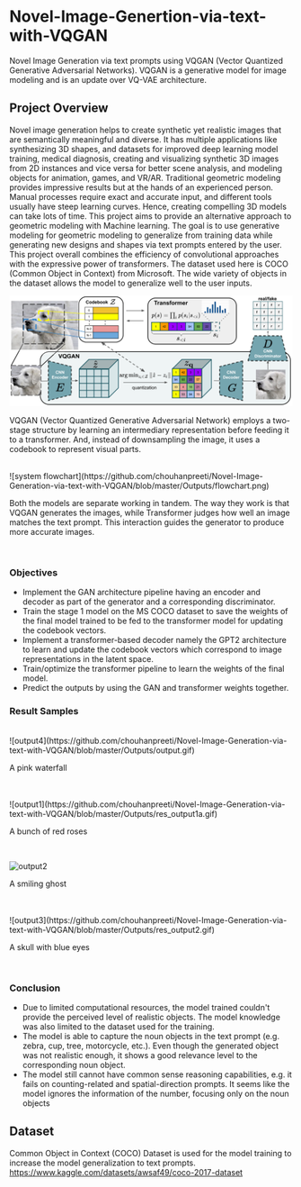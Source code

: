 # Novel-Image-Genertion-via-text-with-VQGAN #

Novel Image Generation via text prompts using VQGAN (Vector Quantized Generative Adversarial Networks). VQGAN is a generative model for image modeling and is an update over VQ-VAE architecture.

## Project Overview ##

Novel image generation helps to create synthetic yet realistic images that are semantically meaningful and diverse. It has multiple applications like synthesizing 3D shapes, and datasets for improved deep learning model training, medical diagnosis, creating and visualizing synthetic 3D images from 2D instances and vice versa for better scene analysis, and modeling objects for animation, games, and VR/AR. Traditional geometric modeling provides impressive results but at the hands of an experienced person. Manual processes require exact and accurate input, and different tools usually have steep learning curves. Hence, creating compelling 3D models can take lots of time. This project aims to provide an alternative approach to geometric modeling with Machine learning. The goal is to use generative modeling for geometric modeling to generalize from training data while generating new designs and shapes via text prompts entered by the user. This project overall combines the efficiency of convolutional approaches with the expressive power of transformers. The dataset used here is COCO (Common Object in Context) from Microsoft. The wide variety of objects in the dataset allows the model to generalize well to the user inputs.


![model architecture](https://github.com/chouhanpreeti/Novel-Image-Generation-via-text-with-VQGAN/blob/master/Outputs/architecture.png)
<p class="text-justify"> VQGAN (Vector Quantized Generative Adversarial Network) employs a two-stage structure by learning an intermediary representation before feeding it to a transformer. And, instead of downsampling the image, it uses a codebook to represent visual parts.  </p>
<br>
![system flowchart](https://github.com/chouhanpreeti/Novel-Image-Generation-via-text-with-VQGAN/blob/master/Outputs/flowchart.png)
<p class="text-justify"> Both the models are separate working in tandem. The way they work is that VQGAN generates the images, while Transformer judges how well an image matches the text prompt. This interaction guides the generator to produce more accurate images.</p>

<br>

### Objectives ###

- Implement the GAN architecture pipeline having an encoder and decoder as part of the generator and a corresponding discriminator.
- Train the stage 1 model on the MS COCO dataset to save the weights of the final model trained to be fed to the transformer model for updating the codebook vectors.
- Implement a transformer-based decoder namely the GPT2 architecture to learn and update the codebook vectors which correspond to image representations in the latent space.
- Train/optimize the transformer pipeline to learn the weights of the final model.
- Predict the outputs by using the GAN and transformer weights together.


### Result Samples ###
<br>
![output4](https://github.com/chouhanpreeti/Novel-Image-Generation-via-text-with-VQGAN/blob/master/Outputs/output.gif)
<p class="text-justify">A pink waterfall </p>
<br>

<br>
![output1](https://github.com/chouhanpreeti/Novel-Image-Generation-via-text-with-VQGAN/blob/master/Outputs/res_output1a.gif)
<p class="text-justify"> A bunch of red roses </p>
<br>

![output2](https://github.com/chouhanpreeti/Novel-Image-Generation-via-text-with-VQGAN/blob/master/Outputs/res_output5.gif)
<p class="text-justify">A smiling ghost </p>
<br>

<br>
![output3](https://github.com/chouhanpreeti/Novel-Image-Generation-via-text-with-VQGAN/blob/master/Outputs/res_output2.gif)
<p class="text-justify">A skull with blue eyes </p>
<br>


### Conclusion ###

- Due to limited computational resources, the model trained couldn't provide the perceived level of realistic objects. The model knowledge was also limited to the dataset used for the training.
- The model is able to capture the noun objects in the text prompt (e.g. zebra, cup, tree, motorcycle, etc.). Even though the generated object was not realistic enough, it shows a good relevance level to the corresponding noun object.
- The model still cannot have common sense reasoning capabilities, e.g. it fails on counting-related and spatial-direction prompts. It seems like the model ignores the information of the number, focusing only on the noun objects


## Dataset ##
Common Object in Context (COCO) Dataset is used for the model training to increase the model generalization to text prompts. 
https://www.kaggle.com/datasets/awsaf49/coco-2017-dataset
